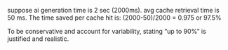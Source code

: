 suppose 
ai generation time is 2 sec (2000ms). avg cache retrieval time is 50 ms. The time saved per cache hit is:
(2000-50)/2000 = 0.975 or 97.5%​

To be conservative and account for variability, stating “up to 90%” is justified and realistic.
